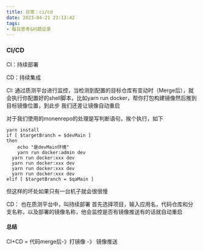 ```yaml
---
title: 日常：ci/cd
date: 2023-04-21 23:13:42
tags:
- 每日思考&问题记录
---
```


### CI/CD


CI：持续部署

CD：持续集成


CI: 通过质测平台进行监控，当检测到配置的目标仓库有变动时（Merge后），就会执行你配置好的shell脚本，比如yarn run docker，帮你打包构建镜像然后推到目标镜像位置，到此步 我们还差让镜像自动重启

对于我们使用的monenrepo的处理是写判断语句，挨个执行，如下

```
yarn install
if [ $targetBranch = $devMain ]
then
    echo "是devMain环境"
    yarn run docker:admin dev
  yarn run docker:xxx dev
  yarn run docker:xxx dev
  yarn run docker:xxx dev
  yarn run docker:xxx dev
elif [ $targetBranch = $qaMain ]
```
但这样的坏处如果只有一台机子就会很很慢

CD：
也在质测平台中，叫持续部署
首先选择项目，输入应用名，代码仓库和分支名称，以及部署的镜像名称，他会监控是否有镜像推送有的话就自动重启

#### 总结

CI+CD = 代码merge后-》打镜像 -》 镜像推送
